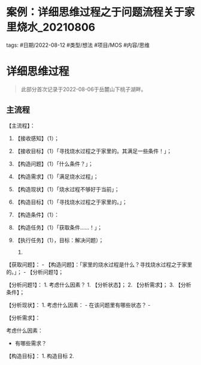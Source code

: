 # 案例：详细思维过程之于问题流程关于家里烧水_20210806


tags: #日期/2022-08-12 #类型/想法  #项目/MOS #内容/思维 


# 详细思维过程

> 此部分首次记录于2022-08-06于岳麓山下桃子湖畔。

## 主流程

【主流程】：

1. 【接收感知】（1）；

1. 【接收目标】（1）「寻找烧水过程之于家里的。其满足一些条件！」；

1. 【构造问题】（1）「什么条件？」；

1. 【构造需求】（1）「满足烧水过程」；

1. 【构造现状】（1）「烧水过程不够好于当前」；

1. 【构造目标】（1）「寻找烧水过程之于家里的。」；

1. 【构造条件】（1）：

1. 【构造任务】（1）「获取条件……！」；

1. 【执行任务】（1），目标：解决问题）；

   1. 

     

【获取问题】：
	- 【构造问题】：「家里的烧水过程是什么？寻找烧水过程之于家里的。」；
	- 【分析问题1】；



【分析问题1】：
	1. 考虑什么因素？
		1. 【分析状态】；
		2. 【分析需求】；
		3. 【分析条件】；

【分析现状】：
	1. 考虑什么因素：
		- 在该问题里有哪些状态？
		- 




【分析需求】：

考虑什么因素：
- 有哪些需求？


【构造目标】：
	1. 构造目标
	2. 

